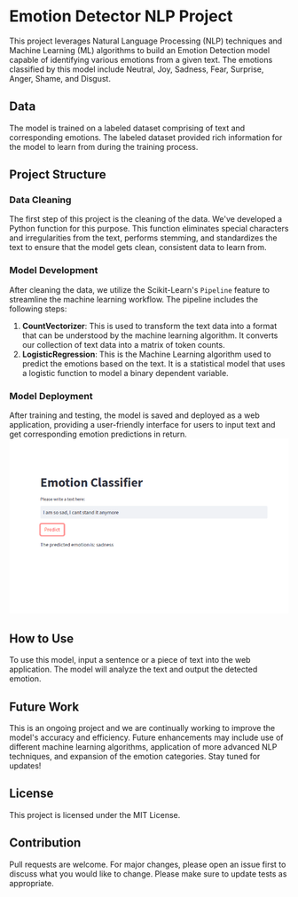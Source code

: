 # Emotion Detector NLP Project

This project leverages Natural Language Processing (NLP) techniques and Machine Learning (ML) algorithms to build an Emotion Detection model capable of identifying various emotions from a given text. The emotions classified by this model include Neutral, Joy, Sadness, Fear, Surprise, Anger, Shame, and Disgust.

## Data
The model is trained on a labeled dataset comprising of text and corresponding emotions. The labeled dataset provided rich information for the model to learn from during the training process.

## Project Structure

### Data Cleaning
The first step of this project is the cleaning of the data. We've developed a Python function for this purpose. This function eliminates special characters and irregularities from the text, performs stemming, and standardizes the text to ensure that the model gets clean, consistent data to learn from.

### Model Development
After cleaning the data, we utilize the Scikit-Learn's `Pipeline` feature to streamline the machine learning workflow. The pipeline includes the following steps:

1. **CountVectorizer**: This is used to transform the text data into a format that can be understood by the machine learning algorithm. It converts our collection of text data into a matrix of token counts.
2. **LogisticRegression**: This is the Machine Learning algorithm used to predict the emotions based on the text. It is a statistical model that uses a logistic function to model a binary dependent variable.
### Model Deployment
After training and testing, the model is saved and deployed as a web application, providing a user-friendly interface for users to input text and get corresponding emotion predictions in return.
![Image of Webapp](webapp.png)

## How to Use
To use this model, input a sentence or a piece of text into the web application. The model will analyze the text and output the detected emotion.

## Future Work
This is an ongoing project and we are continually working to improve the model's accuracy and efficiency. Future enhancements may include use of different machine learning algorithms, application of more advanced NLP techniques, and expansion of the emotion categories. Stay tuned for updates!

## License
This project is licensed under the MIT License.

## Contribution
Pull requests are welcome. For major changes, please open an issue first to discuss what you would like to change. Please make sure to update tests as appropriate.